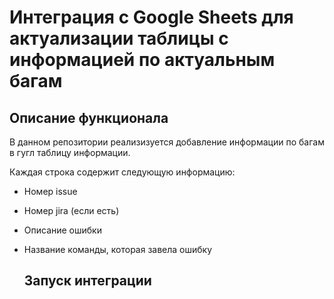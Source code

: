 # Интеграция с Google Sheets для актуализации таблицы с информацией по актуальным багам

## Описание функционала
В данном репозитории реализизуется добавление информации по багам в гугл таблицу информации.

Каждая строка содержит следующую информацию:

- Номер issue
- Номер jira (если есть)
- Описание ошибки
- Название команды, которая завела ошибку

  ## Запуск интеграции

  

  
